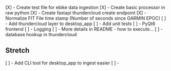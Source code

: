 [X] - Create test file for ebike data ingestion
[X] - Create basic processor in raw python
[X] - Create fastapi thundercloud create endpoint
[X] - Normalize FIT File time stamp (Number of seconds since GARMIN EPOC)
[ ] - Add thundercloud layer to desktop_app
[ ] - Add unit tests
[ ] - PyQt6 frontend
[ ] - Logging 
[ ] - More details in README - how to execute...
[ ] - database hookup in thundercloud

## Stretch
[ ] - Add CLI tool for desktop_app to ingest easier
[ ] - 